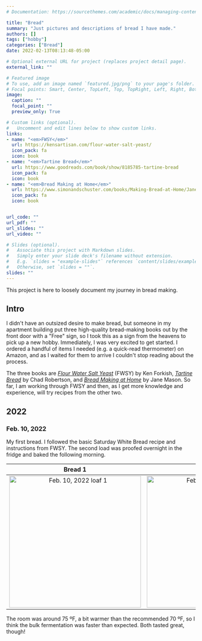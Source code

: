 ```yaml
---
# Documentation: https://sourcethemes.com/academic/docs/managing-content/

title: "Bread"
summary: "Just pictures and descriptions of bread I have made."
authors: []
tags: ["hobby"]
categories: ["Bread"]
date: 2022-02-13T08:13:48-05:00

# Optional external URL for project (replaces project detail page).
external_link: ""

# Featured image
# To use, add an image named `featured.jpg/png` to your page's folder.
# Focal points: Smart, Center, TopLeft, Top, TopRight, Left, Right, BottomLeft, Bottom, BottomRight.
image:
  caption: ""
  focal_point: ""
  preview_only: True

# Custom links (optional).
#   Uncomment and edit lines below to show custom links.
links:
- name: "<em>FWSY</em>"
  url: https://kensartisan.com/flour-water-salt-yeast/
  icon_pack: fa
  icon: book
- name: "<em>Tartine Bread</em>"
  url: https://www.goodreads.com/book/show/8185785-tartine-bread
  icon_pack: fa
  icon: book
- name: "<em>Bread Making at Home</em>"
  url: https://www.simonandschuster.com/books/Making-Bread-at-Home/Jane-Mason/9781788791908
  icon_pack: fa
  icon: book


url_code: ""
url_pdf: ""
url_slides: ""
url_video: ""

# Slides (optional).
#   Associate this project with Markdown slides.
#   Simply enter your slide deck's filename without extension.
#   E.g. `slides = "example-slides"` references `content/slides/example-slides.md`.
#   Otherwise, set `slides = ""`.
slides: ""
---
```


This project is here to loosely document my journey in bread making.

## Intro

I didn't have an outsized desire to make bread, but someone in my apartment building put three high-quality bread-making books out by the front door with a "Free" sign, so I took this as a sign from the heavens to pick up a new hobby.
Immediately, I was very excited to get started.
I ordered a handful of items I needed (e.g. a quick-read thermometer) on Amazon, and as I waited for them to arrive I couldn't stop reading about the process.

The three books are [*Flour Water Salt Yeast*](https://kensartisan.com/flour-water-salt-yeast/) (FWSY) by Ken Forkish, [*Tartine Bread*](https://www.goodreads.com/book/show/8185785-tartine-bread) by Chad Robertson, and [*Bread Making at Home*](https://www.simonandschuster.com/books/Making-Bread-at-Home/Jane-Mason/9781788791908) by Jane Mason.
So far, I am working through FWSY and then, as I get more knowledge and experience, will try recipes from the other two.

## 2022

### Feb. 10, 2022

My first bread.
I followed the basic Saturday White Bread recipe and instructions from FWSY.
The second load was proofed overnight in the fridge and baked the following morning.

| Bread 1 | Bread 2 |
|:-------:|:-------:|
| <img src="assets/2022/2022-02-10_b1.jpeg" width="350" alt="Feb. 10, 2022 loaf 1"> | <img src="assets/2022/2022-02-10_b2.jpeg" width="350" alt="Feb. 10, 2022 loaf 2"> |

The room was around 75 ºF, a bit warmer than the recommended 70 ºF, so I  think the bulk fermentation was faster than expected.
Both tasted great, though!

